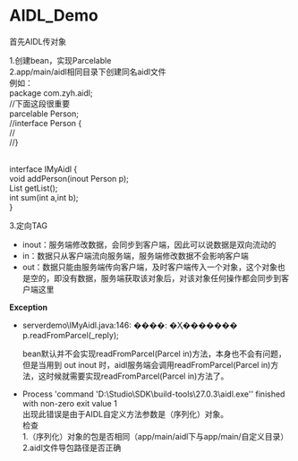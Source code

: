 # AIDL_Demo
首先AIDL传对象<br>

1.创建bean，实现Parcelable<br>
2.app/main/aidl相同目录下创建同名aidl文件<br>
例如：<br>
package com.zyh.aidl;<br>
//下面这段很重要<br>
parcelable Person;<br>
//interface Person {<br>
//<br>
//}<br>
<br>

interface IMyAidl {<br>
    void addPerson(inout Person p);<br>
    List<Person> getList();<br>
    int sum(int a,int b);<br>
}<br>

3.定向TAG

- inout：服务端修改数据，会同步到客户端，因此可以说数据是双向流动的
- in：数据只从客户端流向服务端，服务端修改数据不会影响客户端
- out：数据只能由服务端传向客户端，及时客户端传入一个对象，这个对象也是空的，即没有数据，服务端获取该对象后，对该对象任何操作都会同步到客户端这里

**Exception**


- serverdemo\IMyAidl.java:146: ����: �Ҳ�������
            p.readFromParcel(_reply);

    bean默认并不会实现readFromParcel(Parcel in)方法，本身也不会有问题，但是当用到 out inout 时，aidl服务端会调用readFromParcel(Parcel in)方法，这时候就需要实现readFromParcel(Parcel in)方法了。


- Process 'command 'D:\Studio\SDK\build-tools\27.0.3\aidl.exe'' finished with non-zero exit value 1<br>
    出现此错误是由于AIDL自定义方法参数是（序列化）对象。<br>
    检查<br>
     1.（序列化）对象的包是否相同（app/main/aidl下与app/main/自定义目录）<br>
     2.aidl文件导包路径是否正确
